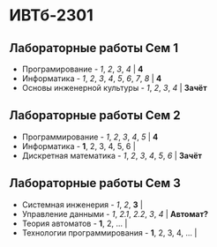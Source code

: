 # ИВТб-2301
## Лабораторные работы Сем 1
- Програмирование - *1*, *2*, *3*, *4* | **4**
- Информатика - *1*, *2*, *3*, *4*, *5*, *6*, *7*, *8* | **4**
- Основы инженерной культуры - *1*, *2*, *3*, *4* | **Зачёт**

## Лабораторные работы Сем 2
- Программирование - *1*, *2*, *3*, *4*, *5* | **4**
- Информатика - **1**, 2, 3, 4, 5, 6 |
- Дискретная математика - *1*, *2*, *3*, *4*, *5*, *6* | **Зачёт**

## Лабораторные работы Сем 3
- Системная инженерия - *1*, *2*, **3** |
- Управление данными - *1*, *2.1*, *2.2*, *3*, *4* | **Автомат?**
- Теория автоматов - **1**, 2, ... |
- Технологии программирования - **1**, 2, 3, 4, ... |